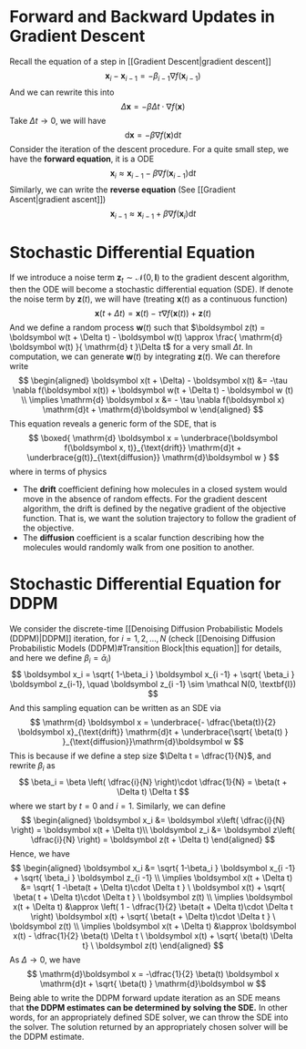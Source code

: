 # Forward and Backward Updates in Gradient Descent
Recall the equation of a step in [[Gradient Descent|gradient descent]]
$$
\boldsymbol x_i- \boldsymbol x_{i -1} = -\beta_{i -1} \nabla f(\boldsymbol x_{i -1})
$$
And we can rewrite this into
$$
\Delta \boldsymbol x = -\beta \Delta t\cdot \nabla f(\boldsymbol x)
$$
Take $\Delta t \to0$, we will have
$$
\mathrm{d}\boldsymbol x = -\beta \nabla f(\boldsymbol x) \mathrm{d}t
$$
Consider the iteration of the descent procedure. For a quite small step, we have the **forward equation**, it is a ODE
$$
\boldsymbol x_i \approx \boldsymbol x_{i - 1} - \beta\nabla f(\boldsymbol x_{i - 1})  \mathrm{d}t
$$
Similarly, we can write the **reverse equation** (See [[Gradient Ascent|gradient ascent]])
$$
\boldsymbol x_{i - 1} \approx \boldsymbol x_{i -1} + \beta \nabla f(\boldsymbol x_i) \mathrm{d}t
$$
# Stochastic Differential Equation
If we introduce a noise term $\boldsymbol z_t \sim \mathcal N(0, \textbf{I})$ to the gradient descent algorithm, then the ODE will become a stochastic differential equation (SDE). If denote the noise term by $\boldsymbol z(t)$, we will have (treating $\boldsymbol x(t)$ as a continuous function)
$$
\boldsymbol x(t + \Delta t) = \boldsymbol x(t) - \tau \nabla f(\boldsymbol x(t)) + \boldsymbol z(t)
$$
And we define a random process $\boldsymbol w(t)$ such that $\boldsymbol z(t) = \boldsymbol w(t + \Delta t) - \boldsymbol w(t) \approx \frac{ \mathrm{d} \boldsymbol w(t) }{ \mathrm{d} t }\Delta t$ for a very small $\Delta t$. In computation, we can generate $\boldsymbol w(t)$ by integrating $\boldsymbol z(t)$. We can therefore write
$$
\begin{aligned}
\boldsymbol x(t + \Delta) - \boldsymbol x(t) &= -\tau \nabla f(\boldsymbol x(t)) + \boldsymbol w(t + \Delta t) - \boldsymbol w (t) \\
\implies \mathrm{d} \boldsymbol x &= - \tau \nabla f(\boldsymbol x) \mathrm{d}t + \mathrm{d}\boldsymbol w
\end{aligned}
$$
This equation reveals a generic form of the SDE, that is
$$
\boxed{
\mathrm{d} \boldsymbol x = \underbrace{\boldsymbol f(\boldsymbol x, t)}_{\text{drift}} \mathrm{d}t + \underbrace{g(t)}_{\text{diffusion}} \mathrm{d}\boldsymbol w
}
$$
where in terms of physics
- The **drift** coefficient defining how molecules in a closed system would move in the absence of random effects. For the gradient descent algorithm, the drift is defined by the negative gradient of the objective function. That is, we want the solution trajectory to follow the gradient of the objective.
- The **diffusion** coefficient is a scalar function describing how the molecules would randomly walk from one position to another.
# Stochastic Differential Equation for DDPM
We consider the discrete-time [[Denoising Diffusion Probabilistic Models (DDPM)|DDPM]] iteration, for $i =1,2, \ldots ,N$ (check [[Denoising Diffusion Probabilistic Models (DDPM)#Transition Block|this equation]] for details, and here we define $\beta_i = \bar{\alpha}_i$)
$$
\boldsymbol x_i = \sqrt{ 1-\beta_i } \boldsymbol x_{i -1} + \sqrt{ \beta_i } \boldsymbol z_{i-1}, \quad \boldsymbol z_{i -1} \sim \mathcal N(0, \textbf{I})
$$
And this sampling equation can be written as an SDE via
$$
\mathrm{d} \boldsymbol x = \underbrace{- \dfrac{\beta(t)}{2} \boldsymbol x}_{\text{drift}} \mathrm{d}t + \underbrace{\sqrt{ \beta(t) } }_{\text{diffusion}}\mathrm{d}\boldsymbol w
$$
This is because if we define a step size $\Delta t = \dfrac{1}{N}$, and rewrite $\beta_i$ as
$$
\beta_i = \beta \left( \dfrac{i}{N} \right)\cdot \dfrac{1}{N} = \beta(t + \Delta t) \Delta t
$$
where we start by $t = 0$ and $i = 1$. Similarly, we can define
$$
\begin{aligned}
\boldsymbol x_i &= \boldsymbol x\left( \dfrac{i}{N} \right) = \boldsymbol x(t + \Delta t)\\
\boldsymbol z_i &= \boldsymbol z\left( \dfrac{i}{N} \right) = \boldsymbol z(t + \Delta t)
\end{aligned}
$$
Hence, we have
$$
\begin{aligned}
\boldsymbol x_i &= \sqrt{ 1-\beta_i } \boldsymbol x_{i -1} + \sqrt{ \beta_i } \boldsymbol z_{i -1} \\
\implies \boldsymbol x(t + \Delta t) &= \sqrt{ 1 -\beta(t + \Delta t)\cdot \Delta t  } \ \boldsymbol x(t) + \sqrt{ \beta( t + \Delta t)\cdot \Delta t } \  \boldsymbol z(t) \\
\implies \boldsymbol x(t + \Delta t) &\approx \left( 1 - \dfrac{1}{2} \beta(t + \Delta t)\cdot \Delta t \right) \boldsymbol x(t) + \sqrt{ \beta(t + \Delta t)\cdot \Delta t } \ \boldsymbol z(t) \\
\implies \boldsymbol x(t + \Delta t) &\approx \boldsymbol x(t) - \dfrac{1}{2} \beta(t) \Delta t \ \boldsymbol x(t) + \sqrt{ \beta(t) \Delta t} \  \boldsymbol z(t)
\end{aligned}
$$
As $\Delta \to0$, we have
$$
\mathrm{d}\boldsymbol x = -\dfrac{1}{2} \beta(t) \boldsymbol x \mathrm{d}t + \sqrt{ \beta(t) } \mathrm{d}\boldsymbol w
$$
Being able to write the DDPM forward update iteration as an SDE means that **the DDPM estimates can be determined by solving the SDE.** In other words, for an appropriately defined SDE solver, we can throw the SDE into the solver. The solution returned by an appropriately chosen solver will be the DDPM estimate.
